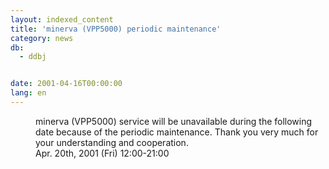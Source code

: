 ```yaml
---
layout: indexed_content
title: 'minerva (VPP5000) periodic maintenance'
category: news
db:
  - ddbj


date: 2001-04-16T00:00:00
lang: en
---
```


<dd>minerva (VPP5000) service will be unavailable during the following date because of the periodic maintenance. Thank you very much for your understanding and cooperation.<br>
<dd>Apr. 20th, 2001 (Fri) 12:00-21:00</dd>
</dd>
